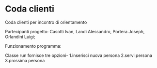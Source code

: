 # Coda clienti
Coda clienti per incontro di orientamento

Partecipanti progetto:
Casotti Ivan, Landi Alessandro, Portera Joseph, Orlandini Luigi;

Funzionamento programma: 

Classe run fornisce tre opzioni-
1.inserisci nuova persona 
2.servi persona 
3.prossima persona

